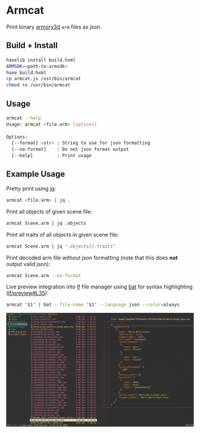 # Armcat
Print binary [armory3d](https://armory3d.org/) `arm` files as json.


## Build + Install

```sh
haxelib install build.hxml
ARMSDK=<path-to-armsdk>
haxe build.hxml
cp armcat.js /usr/bin/armcat
chmod +x /usr/bin/armcat
```


## Usage

```sh
armcat --help
Usage: armcat <file.arm> [options]

Options:
  [--format] <str> : String to use for json formatting
  [--no-format]    : Do not json format output
  [--help]         : Print usage
```


## Example Usage

Pretty print using [jq](https://stedolan.github.io/jq/):
```sh
armcat <file.arm> | jq .
```

Print all objects of given scene file:
```sh
armcat Scene.arm | jq .objects
```

Print all traits of all objects in given scene file:
```sh
armcat Scene.arm | jq ".objects[].traits"
```

Print decoded arm file without json formatting (note that this does **not**
output valid json):
```sh
armcat Scene.arm --no-format
```

Live preview integration into [lf](https://github.com/gokcehan/lf/) file
  manager using [bat](https://github.com/sharkdp/bat) for syntax highlighting
  ([lf/preview#L35](https://github.com/tong/dot/blob/1e0cf5cfb6ed502c58608d7c3e10791c598b3ce1/lf/.config/lf/preview#L35)):
  
```sh
armcat "$1" | bat --file-name "$1" --language json --color=always
```

![](.github/armcat-lf.png)


